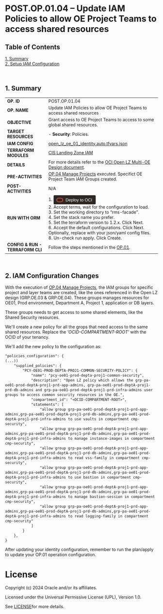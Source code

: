 # POST.OP.01.04 – Update IAM Policies to allow OE Project Teams to access shared resources

## **Table of Contents**

[1. Summary](#1-summary)</br>
[2. Setup IAM Configuration](#2-iam-configuration-changes)</br>

&nbsp; 

## **1. Summary**

| |  |
|---|---| 
| **OP. ID** | POST.OP.01.04 |
| **OP. NAME** | Update IAM Policies to allow OE Project Teams to access shared resources | 
| **OBJECTIVE** | Grant access to OE Project Teams to access to some global shared resources. |
| **TARGET RESOURCES** | - **Security**: Policies. |
| **IAM CONFIG**| [open_lz_oe_01_identity.auto.tfvars.json](../final_configs_after_postops/open_lz_shared_network.auto.tfvars.json)|
| **TERRAFORM MODULES**| [CIS Landing Zone IAM](https://github.com/oracle-quickstart/terraform-oci-cis-landing-zone-iam) |
| **DETAILS** |  For more details refer to the [OCI Open LZ Multi-OE Design document](/blueprints/multi-oe/design/OCI_Open_LZ_Multi-OE-Blueprint.pdf).|
| **PRE-ACTIVITIES** | [OP.04 Manage Projects](../../op04_manage_projects/readme.md) executed. Specifict OE Project Team IAM Groups created. |
| **POST-ACTIVITIES** | N/A |
| **RUN WITH ORM** | 1. [<img src="../../../../../commons/images/DeployToOCI.svg"  height="30" align="center">](https://cloud.oracle.com/resourcemanager/stacks/create?zipUrl=https://github.com/oracle-quickstart/terraform-oci-landing-zones-orchestrator/archive/refs/tags/v2.0.0.zip&zipUrlVariables={"input_config_files_urls":"https://raw.githubusercontent.com/oracle-quickstart/terraform-oci-open-lz/master/examples/oci-open-lz/op01_manage_shared_services/open_lz_shared_identity.auto.tfvars.json,https://raw.githubusercontent.com/oracle-quickstart/terraform-oci-open-lz/master/examples/oci-open-lz/op01_manage_shared_services/open_lz_shared_network.auto.tfvars.json"})  </br>2. Accept terms,  wait for the configuration to load. </br>3. Set the working directory to “rms-facade”. </br>4. Set the stack name you prefer.</br>5. Set the terraform version to 1.2.x. Click Next. </br>6. Accept the default configurations. Click Next. Optionally, replace with your json/yaml config files. </br>8. Un-check run apply. Click Create.|
| **CONFIG & RUN - TERRAFORM CLI** | Follow the steps mentioned in the [OP.01](../readme.md). |

&nbsp; 

## **2. IAM Configuration Changes**

With the execution of [OP.04 Manage Projects](../../op04_manage_projects/readme.md), the IAM groups for specific project and layer teams are created, like the ones referenced in the Open LZ design (GRP.OE.03 & GRP.OE.04). These groups manages resources for OE01, Prod environment, Department A, Project 1, application or DB layers.

These groups needs to get access to some shared elements, like the Shared Security resources.

We'll create a new policy for all the grops that need access to the same shared resources. Replace the *'OCID-COMPARTMENT-ROOT'* with the OCID of your tenancy.

We'll add the new policy to the configuration as:

```
"policies_configuration": {
(...))
    "supplied_policies": {
        "PCY-OE01-PROD-DEPTA-PROJ1-COMMON-SECURITY-POLICY": {
            "name": "pcy-oe01-prod-depta-proj1-common-security",
            "description": "Open LZ policy which allows the grp-pa-oe01-prod-deptA-proj1-prd-app-admins, grp-pa-oe01-prod-deptA-proj1-prd-db-admins and grp-pa-oe01-prod-deptA-proj1-prd-infra-admins user groups to access common security resources in the OE.",
            "compartment_id": "<OCID-COMPARTMENT-ROOT>",
            "statements": [
                "allow group grp-pa-oe01-prod-deptA-proj1-prd-app-admins,grp-pa-oe01-prod-deptA-proj1-prd-db-admins,grp-pa-oe01-prod-deptA-proj1-prd-infra-admins to use vaults in compartment cmp-security",
                "allow group grp-pa-oe01-prod-deptA-proj1-prd-app-admins,grp-pa-oe01-prod-deptA-proj1-prd-db-admins,grp-pa-oe01-prod-deptA-proj1-prd-infra-admins to manage instance-images in compartment cmp-security",
                "allow group grp-pa-oe01-prod-deptA-proj1-prd-app-admins,grp-pa-oe01-prod-deptA-proj1-prd-db-admins,grp-pa-oe01-prod-deptA-proj1-prd-infra-admins to read vss-family in compartment cmp-security",
                "allow group grp-pa-oe01-prod-deptA-proj1-prd-app-admins,grp-pa-oe01-prod-deptA-proj1-prd-db-admins,grp-pa-oe01-prod-deptA-proj1-prd-infra-admins to use bastion in compartment cmp-security",
                "allow group grp-pa-oe01-prod-deptA-proj1-prd-app-admins,grp-pa-oe01-prod-deptA-proj1-prd-db-admins,grp-pa-oe01-prod-deptA-proj1-prd-infra-admins to manage bastion-session in compartment cmp-security",
                "allow group grp-pa-oe01-prod-deptA-proj1-prd-app-admins,grp-pa-oe01-prod-deptA-proj1-prd-db-admins,grp-pa-oe01-prod-deptA-proj1-prd-infra-admins to read logging-family in compartment cmp-security"
            ]
        }
    },
}
```

After updating your identity configuration, remember to run the plan/apply to update your OP.01 operation configuration.

# License

Copyright (c) 2024 Oracle and/or its affiliates.

Licensed under the Universal Permissive License (UPL), Version 1.0.

See [LICENSE](/LICENSE)for more details.
